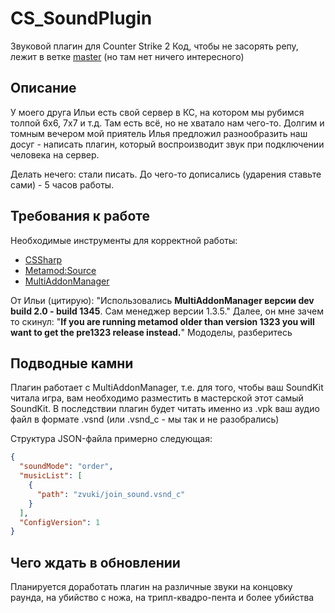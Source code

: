 # CS_SoundPlugin
Звуковой плагин для Counter Strike 2
Код, чтобы не засорять репу, лежит в ветке [master](https://github.com/smirkinhd/CS_SoundPlugin/tree/master) (но там нет ничего интересного)

## Описание
У моего друга Ильи есть свой сервер в КС, на котором мы рубимся толпой 6х6, 7х7 и т.д. Там есть всё, но не хватало нам чего-то.
Долгим и томным вечером мой приятель Илья предложил разнообразить наш досуг - написать плагин, который воспроизводит звук при подключении человека на сервер. 

Делать нечего: стали писать. До чего-то дописались (ударения ставьте сами) - 5 часов работы.

## Требования к работе
Необходимые инструменты для корректной работы:
- [CSSharp](https://github.com/roflmuffin/CounterStrikeSharp)
- [Metamod:Source](https://www.sourcemm.net/downloads.php/?branch=master)
- [MultiAddonManager](https://github.com/Source2ZE/MultiAddonManager)

От Ильи (цитирую): "Использовались **MultiAddonManager версии dev build 2.0 - build 1345**. Сам менеджер версии 1.3.5." Далее, он мне зачем то скинул: "**If you are running metamod older than version 1323 you will want to get the pre1323 release instead.**" Мододелы, разберитесь  

## Подводные камни
Плагин работает с MultiAddonManager, т.е. для того, чтобы ваш SoundKit читала игра, вам необходимо разместить в мастерской этот самый SoundKit. В последствии плагин будет читать именно из .vpk ваш аудио файл в формате .vsnd (или .vsnd_c - мы так и не разобрались)

Структура JSON-файла примерно следующая:
```json
{
  "soundMode": "order",
  "musicList": [
    {
      "path": "zvuki/join_sound.vsnd_c"
    }
  ],
  "ConfigVersion": 1
}
```
## Чего ждать в обновлении
Планируется доработать плагин на различные звуки на концовку раунда, на убийство с ножа, на трипл-квадро-пента и более убийства


